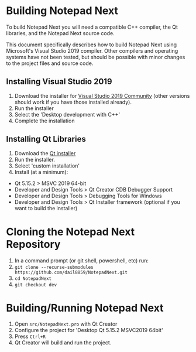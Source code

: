 # Building Notepad Next

To build Notepad Next you will need a compatible C++ compiler, the Qt libraries, and the Notepad Next source code.

This document specifically describes how to build Notepad Next using Microsoft's Visual Studio 2019 compiler. Other compilers and operating systems have not been tested, but should be possible with minor changes to the project files and source code.

## Installing Visual Studio 2019

1. Download the installer for [Visual Studio 2019 Community](https://visualstudio.microsoft.com/) (other versions should work if you have those installed already).
1. Run the installer
1. Select the 'Desktop development with C++'
1. Complete the installation

## Installing Qt Libraries

1. Download the [Qt installer](https://www.qt.io/download-qt-installer)
1. Run the installer.
1. Select 'custom installation'
1. Install (at a minimum):
  * Qt 5.15.2 > MSVC 2019 64-bit
  * Developer and Design Tools > Qt Creator CDB Debugger Support
  * Developer and Design Tools > Debugging Tools for Windows
  * Developer and Design Tools > Qt Installer framework (optional if you want to build the installer)

# Cloning the Notepad Next Repository

1. In a command prompt (or git shell, powershell, etc) run:
1. `git clone --recurse-submodules https://github.com/dail8859/NotepadNext.git`
1. `cd NotepadNext`
1. `git checkout dev`


# Building/Running Notepad Next

1. Open `src/NotepadNext.pro` with Qt Creator
1. Configure the project for 'Desktop Qt 5.15.2 MSVC2019 64bit'
1. Press `Ctrl+R`
1. Qt Creator will build and run the project.